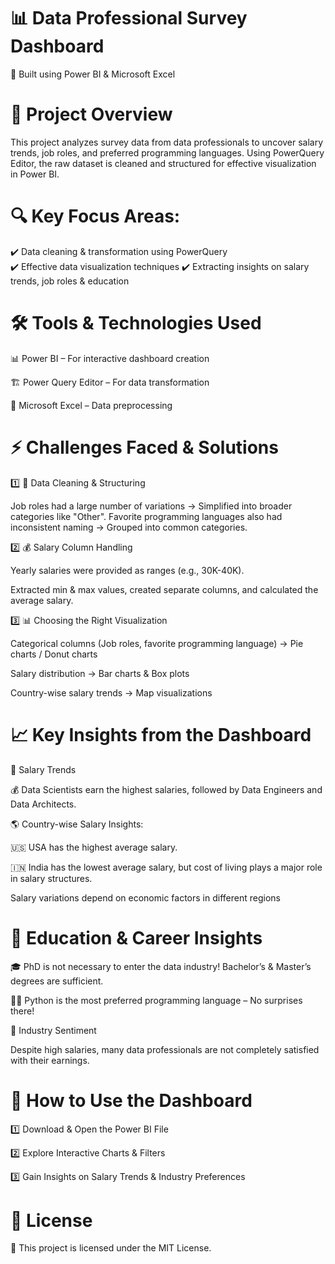 # 📊 Data Professional Survey Dashboard 
🚀 Built using Power BI & Microsoft Excel
        
# 📌 Project Overview          
   
This project analyzes survey data from data professionals to uncover salary trends, job roles, and preferred programming languages. Using PowerQuery Editor, the raw dataset is cleaned and structured for effective visualization in Power BI.  
    
# 🔍 Key Focus Areas:    
    
✔️ Data cleaning & transformation using PowerQuery  
✔️ Effective data visualization techniques
✔️ Extracting insights on salary trends, job roles & education

# 🛠 Tools & Technologies Used

📊 Power BI – For interactive dashboard creation

🏗 Power Query Editor – For data transformation

📄 Microsoft Excel – Data preprocessing

# ⚡ Challenges Faced & Solutions

1️⃣ 🔄 Data Cleaning & Structuring

Job roles had a large number of variations → Simplified into broader categories like "Other".
Favorite programming languages also had inconsistent naming → Grouped into common categories.

2️⃣ 💰 Salary Column Handling

Yearly salaries were provided as ranges (e.g., 30K-40K).

Extracted min & max values, created separate columns, and calculated the average salary.

3️⃣ 📊 Choosing the Right Visualization

Categorical columns (Job roles, favorite programming language) → Pie charts / Donut charts

Salary distribution → Bar charts & Box plots

Country-wise salary trends → Map visualizations

# 📈 Key Insights from the Dashboard

📌 Salary Trends

💰 Data Scientists earn the highest salaries, followed by Data Engineers and Data Architects.

🌎 Country-wise Salary Insights:

🇺🇸 USA has the highest average salary.

🇮🇳 India has the lowest average salary, but cost of living plays a major role in salary structures.

Salary variations depend on economic factors in different regions

# 📌 Education & Career Insights

🎓 PhD is not necessary to enter the data industry! Bachelor’s & Master’s degrees are sufficient.

🧑‍💻 Python is the most preferred programming language – No surprises there!

📌 Industry Sentiment

Despite high salaries, many data professionals are not completely satisfied with their earnings.

# 🚀 How to Use the Dashboard

1️⃣ Download & Open the Power BI File

2️⃣ Explore Interactive Charts & Filters

3️⃣ Gain Insights on Salary Trends & Industry Preferences

# 📜 License

📝 This project is licensed under the MIT License.
